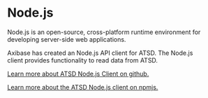 # Node.js

Node.js is an open-source, cross-platform runtime environment for
developing server-side web applications.

Axibase has created an Node.js API client for ATSD. The Node.js
client provides functionality to read data from ATSD.

[Learn more about ATSD Node.js Client on
github.](https://github.com/axibase/atsd-api-nodejs)

[Learn more about the ATSD Node.js client on
npmjs.](https://www.npmjs.com/package/atsd-api)